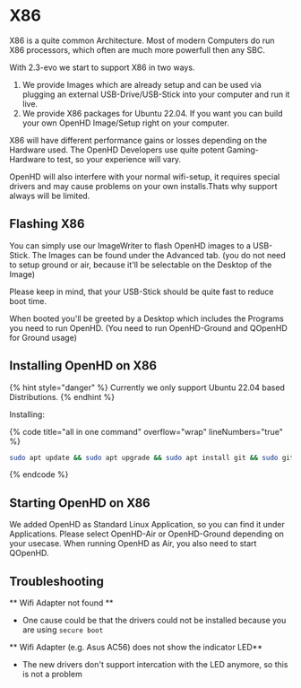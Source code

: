 # X86

X86 is a quite common Architecture. Most of modern Computers do run X86 processors, which often are much more powerfull then any SBC.

With 2.3-evo we start to support X86 in two ways.

1. We provide Images which are already setup and can be used via plugging an external USB-Drive/USB-Stick into your computer and run it live. 
2. We provide X86 packages for Ubuntu 22.04. If you want you can build your own OpenHD Image/Setup right on your computer.

X86 will have different performance gains or losses depending on the Hardware used. The OpenHD Developers use quite potent Gaming-Hardware to test, so your experience will vary.

OpenHD will also interfere with your normal wifi-setup, it requires special drivers and may cause problems on your own installs.Thats why support always will be limited.

## Flashing X86

You can simply use our ImageWriter to flash OpenHD images to a USB-Stick.
The Images can be found under the Advanced tab.
(you do not need to setup ground or air, because it'll be selectable on the Desktop of the Image)

Please keep in mind, that your USB-Stick should be quite fast to reduce boot time.

When booted you'll be greeted by a Desktop which includes the Programs you need to run OpenHD.
(You need to run OpenHD-Ground and QOpenHD for Ground usage)

## Installing OpenHD on X86

{% hint style="danger" %}
Currently we only support Ubuntu 22.04 based Distributions.
{% endhint %}

Installing:&#x20;

{% code title="all in one command" overflow="wrap" lineNumbers="true" %}
```bash
sudo apt update && sudo apt upgrade && sudo apt install git && sudo git clone https://github.com/OpenHD/OpenHD-ImageBuilder && cd OpenHD-ImageBuilder && sudo ./X86-Installer.sh 
```
{% endcode %}


## Starting OpenHD on X86

We added OpenHD as Standard Linux Application, so you can find it under Applications. Please select OpenHD-Air or OpenHD-Ground depending on your usecase. When running OpenHD as Air, you also need to start QOpenHD.


## Troubleshooting

** Wifi Adapter not found **
- One cause could be that the drivers could not be installed because you are using `secure boot`

** Wifi Adapter (e.g. Asus AC56) does not show the indicator LED**
- The new drivers don't support intercation with the LED anymore, so this is not a problem
